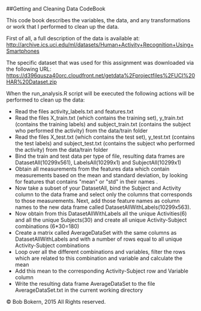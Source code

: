 ##Getting and Cleaning Data CodeBook

This code book describes the variables, the data, and any transformations or work that I performed to clean up the data.

First of all, a full description of the data is available at:
http://archive.ics.uci.edu/ml/datasets/Human+Activity+Recognition+Using+Smartphones 

The specific dataset that was used for this assignment was downloaded via the following URL:
https://d396qusza40orc.cloudfront.net/getdata%2Fprojectfiles%2FUCI%20HAR%20Dataset.zip 

When the run_analysis.R script will be executed the following actions will be performed to clean up the data:
* Read the files activity_labels.txt and features.txt 
* Read the files X_train.txt (which contains the training set), y_train.txt (contains the training labels) and subject_train.txt (contains the subject who performed the activity) from the data/train folder
* Read the files X_test.txt (which contains the test set), y_test.txt (contains the test labels) and subject_test.txt (contains the subject who performed the activity) from the data/train folder
* Bind the train and test data per type of file, resulting data frames are DatasetAll(10299x561), LabelsAll(10299x1) and SubjectAll(10299x1)
* Obtain all measurements from the features data which contain measurements based on the mean and standard deviation, by looking for features that contains "mean" or "std" in their names .
* Now take a subset of your DatasetAll, bind the Subject and Activity column to the data frame and select only the columns that corresponds to those measurements. Next, add those feature names as column names to the new data frame called DatasetAllWithLabels(10299x563).
* Now obtain from this DatasetAllWithLabels all the unique Activities(6) and all the unique Subjects(30) and create all unique Activity-Subject combinations (6*30=180)
* Create a matrix called AverageDataSet with the same columns as DatasetAllWithLabels and with a number of rows equal to all unique Activity-Subject combinations
* Loop over all the different combinations and variables, filter the rows which are related to this combination and variable and calculate the mean
* Add this mean to the corresponding Activity-Subject row and Variable column
* Write the resulting data frame AverageDataSet to the file AverageDataSet.txt in the current working directory

© Bob Bokern, 2015 All Rights reserved.